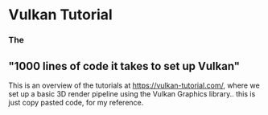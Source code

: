 # Vulkan Tutorial

### The 
## "1000 lines of code it takes to set up Vulkan"

This is an overview of the tutorials at
https://vulkan-tutorial.com/, where we set up a basic 3D render pipeline
using the Vulkan Graphics library.. this is just copy pasted code, for my reference.

